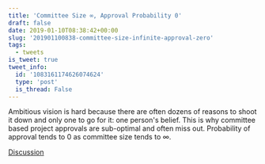 ```yaml
---
title: 'Committee Size ∞, Approval Probability 0'
draft: false
date: 2019-01-10T08:38:42+00:00
slug: '201901100838-committee-size-infinite-approval-zero'
tags:
  - tweets
is_tweet: true
tweet_info:
  id: '1083161174626074624'
  type: 'post'
  is_thread: False
---
```




Ambitious vision is hard because there are often dozens of reasons to shoot it down and only one to go for it: one person's belief. This is why committee based project approvals are sub-optimal and often miss out. Probability of approval tends to 0 as committee size tends to ∞.

[Discussion](https://x.com/sytelus/status/1083161174626074624)
